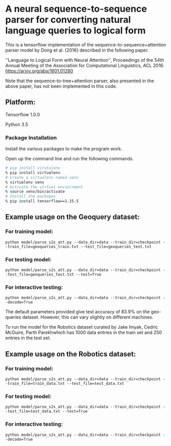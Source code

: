 # A neural sequence-to-sequence parser for converting natural language queries to logical form

This is a tensorflow implementation of the sequence-to-sequence+attention parser model by Dong et al. (2016) described in the following paper.

''Language to Logical Form with Neural Attention'', Proceedings of the 54th Annual Meeting of the Association for Computational Linguistics, ACL 2016. https://arxiv.org/abs/1601.01280

Note that the sequence-to-tree+attention parser, also presented in the above paper, has not been implemented in this code. 

## Platform:

Tensorflow 1.0.0 

Python 3.5


### Package Installation

Install the various packages to make the program work.

Open up the command line and run the following commands.

```zsh
# pip install virutalenv
% pip install virtualenv
# Create a virtualenv named venv
% virtualenv venv
# Activate the virtual enviornment
% source venv/bin/activate
# Install the packages
% pip install tensorflow==1.15.5
```

## Example usage on the Geoquery dataset:

### For training model:

```
python model/parse_s2s_att.py --data_dir=data --train_dir=checkpoint --train_file=geoqueries_train.txt --test_file=geoqueries_test.txt
```

### For testing model:

```
python model/parse_s2s_att.py --data_dir=data --train_dir=checkpoint --test_file=geoqueries_test.txt --test=True
```

### For interactive testing:

```
python model/parse_s2s_att.py --data_dir=data --train_dir=checkpoint --decode=True
```

The default parameters provided give test accuracy of 83.9% on the geo-queries dataset. However, this can vary slightly on different machines.

To run the model for the Robotics dataset curated by Jake Imyak, Cedric McGuire, Parth Parekh​which has 1000 data entries in the train set and 250 entries in the test set.

## Example usage on the Robotics dataset:

### For training model:

```
python model/parse_s2s_att.py --data_dir=data --train_dir=checkpoint --train_file=train_data.txt --test_file=test_data.txt
```

### For testing model:

```
python model/parse_s2s_att.py --data_dir=data --train_dir=checkpoint --test_file=test_data.txt --test=True
```

### For interactive testing:

```
python model/parse_s2s_att.py --data_dir=data --train_dir=checkpoint --decode=True
```
